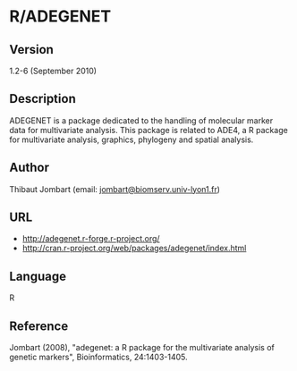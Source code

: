 # R/ADEGENET

## Version
1.2-6 (September 2010)

## Description
ADEGENET is a package dedicated to the handling of molecular marker data for multivariate analysis. This package is related to ADE4, a R package for multivariate analysis, graphics, phylogeny and spatial analysis.

## Author
Thibaut Jombart (email: jombart@biomserv.univ-lyon1.fr)

## URL
* http://adegenet.r-forge.r-project.org/
* http://cran.r-project.org/web/packages/adegenet/index.html

## Language
R

## Reference
Jombart (2008), "adegenet: a R package for the multivariate analysis of genetic markers", Bioinformatics, 24:1403-1405.